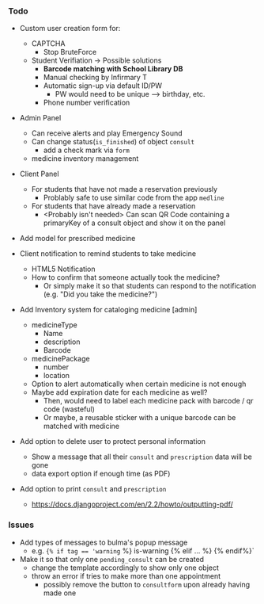 ### Todo

- Custom user creation form for:
   - CAPTCHA
        - Stop BruteForce
   - Student Verifiation -> Possible solutions
        - __Barcode matching with School Library DB__
        - Manual checking by Infirmary T 
        - Automatic sign-up via default ID/PW
            - PW would need to be unique --> birthday, etc.
        - Phone number verification
        
- Admin Panel
    - Can receive alerts and play Emergency Sound
    - Can change status(`is_finished`) of object `consult` 
        - add a check mark via `form`
     - medicine inventory management
    
- Client Panel
    - For students that have not made a reservation previously
        - Problably safe to use similar code from the app `medline`
    - For students that have already made a reservation
        - <Probably isn't needed> Can scan QR Code containing a primaryKey of a consult object and show it on the panel

- Add model for prescribed medicine

- Client notification to remind students to take medicine
    - HTML5 Notification
    - How to confirm that someone actually took the medicine?
        - Or simply make it so that students can respond to the notification (e.g. "Did you take the medicine?")
- Add Inventory system for cataloging medicine [admin]
    - medicineType
        - Name
        - description
        - Barcode
    - medicinePackage
        - number
        - location            
    - Option to alert automatically when certain medicine is not enough
    - Maybe add expiration date for each medicine as well?
        - Then, would need to label each medicine pack with barcode / qr code (wasteful)
        - Or maybe, a reusable sticker with a unique barcode can be matched with medicine 
        
- Add option to delete user to protect personal information
    - Show a message that all their `consult` and `prescription` data will be gone
    - data export option if enough time (as PDF)
    
- Add option to print `consult` and `prescription`
    - https://docs.djangoproject.com/en/2.2/howto/outputting-pdf/
    

### Issues
- Add types of messages to bulma's popup message
    - e.g. `{% if tag == 'warning` %} is-warning {% elif ... %} {% endif%}`
- Make it so that only one `pending_consult` can be created
    - change the template accordingly to show only one object
    - throw an error if tries to make more than one appointment
        - possibly remove the button to `consultform` upon already having made one
